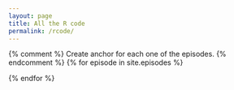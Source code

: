 ```yaml
---
layout: page 
title: All the R code
permalink: /rcode/
---
```

<script>
  window.onload = function() {
    var lesson_episodes = [
    {% for episode in site.episodes %}
    "{{ episode.url}}"{% unless forloop.last %},{% endunless %}
    {% endfor %}
    ];
    var xmlHttp = [];  /* Required since we are going to query every episode. */
    for (i=0; i < lesson_episodes.length; i++) {
      xmlHttp[i] = new XMLHttpRequest();
      xmlHttp[i].episode = lesson_episodes[i];  /* To enable use this later. */
      xmlHttp[i].onreadystatechange = function() {
      if (this.readyState == 4 && this.status == 200) {
        var article_here = document.getElementById(this.episode);
        var parser = new DOMParser();
        var htmlDoc = parser.parseFromString(this.responseText,"text/html");
        var htmlDocBlockquote = htmlDoc.getElementsByClassName("r");
	      for(j=0; j < htmlDocBlockquote.length; j++) {
		      article_here.innerHTML += htmlDocBlockquote[j].outerHTML;
        	}
        }
      }
      episode_url = "{{ page.root }}" + lesson_episodes[i];
      xmlHttp[i].open("GET", episode_url);
      xmlHttp[i].send(null);
    }
    /* Call the code to fold the solutions away */
    var element = document.createElement("script");
    element.src = "../assets/js/jquery.min.js";
    document.body.appendChild(element);
    var element = document.createElement("script");
    element.src = "../assets/js/lesson.js";
    document.body.appendChild(element);
  }
</script>
{% comment %}
Create anchor for each one of the episodes.
{% endcomment %}
{% for episode in site.episodes %}
<article id="{{ episode.url }}"></article>
{% endfor %}

